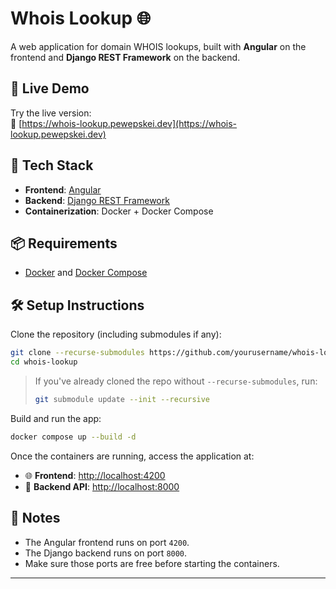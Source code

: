 # Whois Lookup 🌐

A web application for domain WHOIS lookups, built with **Angular** on the frontend and **Django REST Framework** on the backend.

## 🚀 Live Demo

Try the live version:  
🔗 [https://whois-lookup.pewepskei.dev](https://whois-lookup.pewepskei.dev)

## 🧱 Tech Stack

- **Frontend**: [Angular](https://github.com/pewepskei/whois-angular-wrapper)
- **Backend**: [Django REST Framework](https://github.com/pewepskei/whois-django-wrapper)  
- **Containerization**: Docker + Docker Compose

## 📦 Requirements

- [Docker](https://www.docker.com/) and [Docker Compose](https://docs.docker.com/compose/)

## 🛠️ Setup Instructions

Clone the repository (including submodules if any):

```bash
git clone --recurse-submodules https://github.com/yourusername/whois-lookup.git
cd whois-lookup
```

> If you've already cloned the repo without `--recurse-submodules`, run:
> ```bash
> git submodule update --init --recursive
> ```

Build and run the app:

```bash
docker compose up --build -d
```

Once the containers are running, access the application at:

- 🌐 **Frontend**: [http://localhost:4200](http://localhost:4200)
- 🔌 **Backend API**: [http://localhost:8000](http://localhost:8000)

## 📝 Notes

- The Angular frontend runs on port `4200`.
- The Django backend runs on port `8000`.
- Make sure those ports are free before starting the containers.

---

